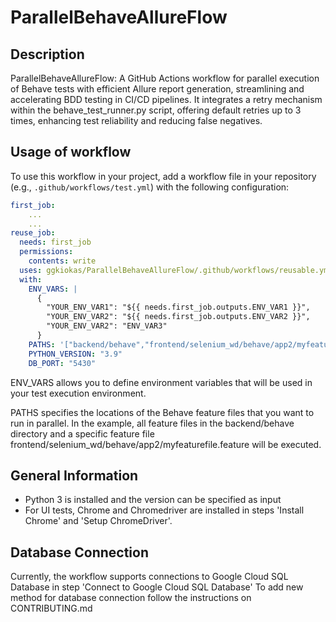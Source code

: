 # ParallelBehaveAllureFlow
## Description
ParallelBehaveAllureFlow: A GitHub Actions workflow for parallel execution of Behave tests with efficient Allure report generation, streamlining and accelerating BDD testing in CI/CD pipelines. It integrates a retry mechanism within the behave_test_runner.py script, offering default retries up to 3 times, enhancing test reliability and reducing false negatives.


## Usage of workflow
To use this workflow in your project, add a workflow file in your repository (e.g., `.github/workflows/test.yml`) with the following configuration:

```yaml
first_job:
    ...
    ...
reuse_job:
  needs: first_job
  permissions:
    contents: write
  uses: ggkiokas/ParallelBehaveAllureFlow/.github/workflows/reusable.yml@main
  with:
    ENV_VARS: |
      {
        "YOUR_ENV_VAR1": "${{ needs.first_job.outputs.ENV_VAR1 }}",
        "YOUR_ENV_VAR2": "${{ needs.first_job.outputs.ENV_VAR2 }}",
        "YOUR_ENV_VAR2": "ENV_VAR3"
      }
    PATHS: '["backend/behave","frontend/selenium_wd/behave/app2/myfeaturefile.feature"]'
    PYTHON_VERSION: "3.9"
    DB_PORT: "5430"
```
ENV_VARS allows you to define environment variables that will be used in your test execution environment.

PATHS specifies the locations of the Behave feature files that you want to run in parallel.
In the example, all feature files in the backend/behave directory and a specific feature file frontend/selenium_wd/behave/app2/myfeaturefile.feature will be executed.

## General Information
- Python 3 is installed and the version can be specified as input
- For UI tests, Chrome and Chromedriver are installed in steps 'Install Chrome' and 'Setup ChromeDriver'.

## Database Connection
Currently, the workflow supports connections to Google Cloud SQL Database in step 'Connect to Google Cloud SQL Database'
To add new method for database connection follow the instructions on CONTRIBUTING.md



